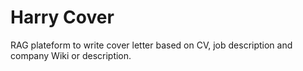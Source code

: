 # Harry Cover

RAG plateform to write cover letter based on CV, job description and company Wiki or description.

